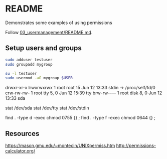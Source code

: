 # README
Demonstrates some examples of using permissions 

Follow  [03_usermanagement/README.md](../03_usermanagement/README.md). 

## Setup users and groups 
```sh
sudo adduser testuser 
sudo groupadd mygroup

su -l testuser  
sudo usermod -aG mygroup $USER
```


drwxr-xr-x
lrwxrwxrwx 1 root    root          15 Jun 12 13:33 stdin -> /proc/self/fd/0
crw-rw-rw- 1 root    tty       5,   0 Jun 12 15:39 tty
brw-rw---- 1 root    disk      8,   0 Jun 12 13:33 sda


stat /dev/sda
stat /dev/tty
stat /dev/stdin




find . -type d -exec chmod 0755 {} \; 
find . -type f -exec chmod 0644 {} \; 


## Resources


https://mason.gmu.edu/~montecin/UNIXpermiss.htm
http://permissions-calculator.org/

